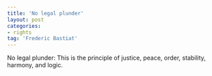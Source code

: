 ```yaml
---
title: 'No legal plunder'
layout: post
categories:
- rights
tag: 'Frederic Bastiat'
---
```


No legal plunder: This is the principle of justice, peace, order, stability, harmony, and logic.